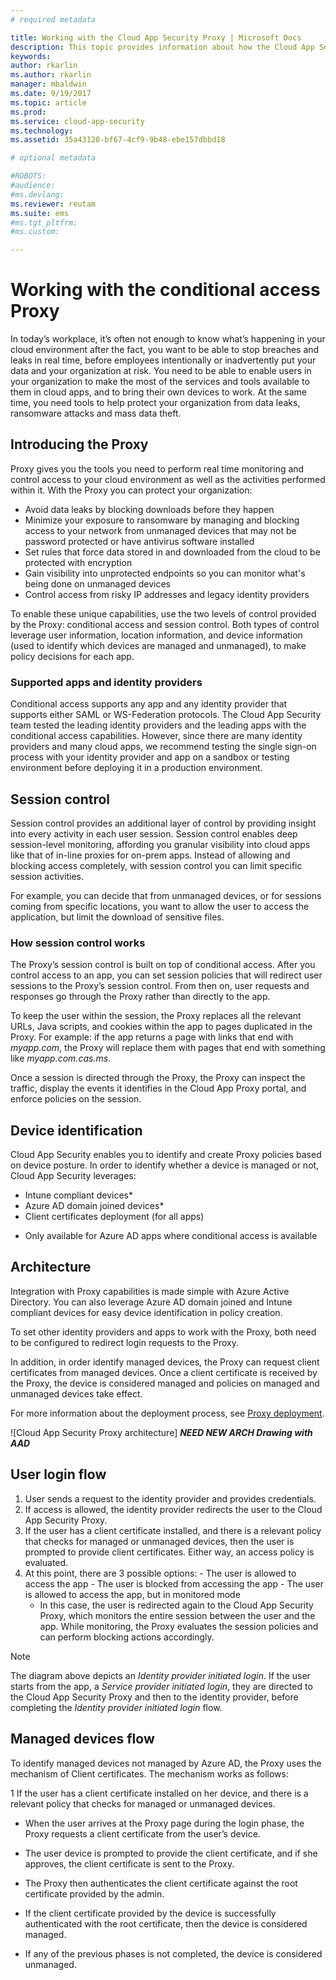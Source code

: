 ```yaml
---
# required metadata

title: Working with the Cloud App Security Proxy | Microsoft Docs
description: This topic provides information about how the Cloud App Security Proxy works.
keywords:
author: rkarlin
ms.author: rkarlin
manager: mbaldwin
ms.date: 9/19/2017
ms.topic: article
ms.prod:
ms.service: cloud-app-security
ms.technology:
ms.assetid: 35a43120-bf67-4cf9-9b48-ebe157dbbd18

# optional metadata

#ROBOTS:
#audience:
#ms.devlang:
ms.reviewer: reutam
ms.suite: ems
#ms.tgt_pltfrm:
#ms.custom:

---
```


# Working with the conditional access Proxy

In today’s workplace, it’s often not enough to know what’s happening in your cloud environment after the fact, you want to be able to stop breaches and leaks in real time, before employees intentionally or inadvertently put your data and your organization at risk. You need to be able to enable users in your organization to make the most of the services and tools available to them in cloud apps, and to bring their own devices to work. At the same time, you need tools to help protect your organization from data leaks, ransomware attacks and mass data theft. 

## Introducing the Proxy
Proxy gives you the tools you need to perform real time monitoring and control access to your cloud environment as well as the activities performed within it.
With the Proxy you can protect your organization:
- Avoid data leaks by blocking downloads before they happen
- Minimize your exposure to ransomware by managing and blocking access to your network from unmanaged devices that may not be password protected or have antivirus software installed
- Set rules that force data stored in and downloaded from the cloud to be protected with encryption
- Gain visibility into unprotected endpoints so you can monitor what's being done on unmanaged devices
- Control access from risky IP addresses and legacy identity providers

To enable these unique capabilities, use the two levels of control provided by the Proxy: conditional access and session control. Both types of control leverage user information, location information, and device information (used to identify which devices are managed and unmanaged), to make policy decisions for each app.


### Supported apps and identity providers

Conditional access supports any app and any identity provider that supports either SAML or WS-Federation protocols. The Cloud App Security team tested the leading identity providers and the leading apps with the conditional access capabilities. However, since there are many identity providers and many cloud apps, we recommend testing the single sign-on process with your identity provider and app on a sandbox or testing environment before deploying it in a production environment.

## Session control

Session control provides an additional layer of control by providing insight into every activity in each user session. Session control enables deep session-level monitoring, affording you granular visibility into cloud apps like that of in-line proxies for on-prem apps. Instead of allowing and blocking access completely, with session control you can limit specific session activities. 

For example, you can decide that from unmanaged devices, or for sessions coming from specific locations, you want to allow the user to access the application, but limit the download of sensitive files. 

### How session control works

The Proxy’s session control is built on top of conditional access. After you control access to an app, you can set session policies that will redirect user sessions to the Proxy’s session control. From then on, user requests and responses go through the Proxy rather than directly to the app.

To keep the user within the session, the Proxy replaces all the relevant URLs, Java scripts, and cookies within the app to pages duplicated in the Proxy. For example: if the app returns a page with links that end with *myapp.com*, the Proxy will replace them with pages that end with something like *myapp.com.cas.ms*.

Once a session is directed through the Proxy, the Proxy can inspect the traffic, display the events it identifies in the Cloud App Proxy portal, and enforce policies on the session.

## Device identification

Cloud App Security enables you to identify and create Proxy policies based on device posture. In order to identify whether a device is managed or not, Cloud App Security leverages:
 - Intune compliant devices* 
 - Azure AD domain joined devices* 
 - Client certificates deployment (for all apps)

* Only available for Azure AD apps where conditional access is available

## Architecture

Integration with Proxy capabilities is made simple with Azure Active Directory. You can also leverage Azure AD domain joined and Intune compliant devices for easy device identification in policy creation. 

To set other identity providers and apps to work with the Proxy, both need to be configured to redirect login requests to the Proxy.

In addition, in order identify managed devices, the Proxy can request client certificates from managed devices. Once a client certificate is received by the Proxy, the device is considered managed and policies on managed and unmanaged devices take effect.

For more information about the deployment process, see [Proxy deployment](proxy-deployment.md).

![Cloud App Security Proxy architecture] ***NEED NEW ARCH Drawing with AAD***

## User login flow

1. User sends a request to the identity provider and provides credentials.
2.  If access is allowed, the identity provider redirects the user to the Cloud App Security Proxy.
3.  If the user has a client certificate installed, and there is a relevant policy that checks for managed or unmanaged devices, then the user is prompted to provide client certificates. Either way, an access policy is evaluated.
4.   At this point, there are 3 possible options:
    -   The user is allowed to access the app
    -   The user is blocked from accessing the app
    -   The user is allowed to access the app, but in monitored mode
        -   In this case, the user is redirected again to the Cloud App Security Proxy, which monitors the entire session between the user and the app. While monitoring, the Proxy evaluates the session policies and can perform blocking actions accordingly.

>[!NOTE]
> The diagram above depicts an *Identity provider initiated login*. If the user starts from the app, a *Service provider initiated login*, they are directed to the Cloud App Security Proxy and then to the identity provider, before completing the *Identity provider initiated login* flow.

## Managed devices flow

To identify managed devices not managed by Azure AD, the Proxy uses the mechanism of Client certificates. The mechanism works as follows:

1   If the user has a client certificate installed on her device, and there is a relevant policy that checks for managed or unmanaged devices.
   -   When the user arrives at the Proxy page during the login phase, the Proxy requests a client certificate from the user’s device.

   -   The user device is prompted to provide the client certificate, and if she approves, the client certificate is sent to the Proxy.

   -   The Proxy then authenticates the client certificate against the root certificate provided by the admin.

   -   If the client certificate provided by the device is successfully authenticated with the root certificate, then the device is considered managed.

-   If any of the previous phases is not completed, the device is considered unmanaged.



  